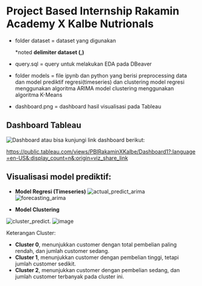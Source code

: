 # Project Based Internship Rakamin Academy X Kalbe Nutrionals
- folder dataset = dataset yang digunakan
   
   *noted **delimiter dataset (,)**
- query.sql = query untuk melakukan EDA pada DBeaver
- folder models = file ipynb dan python yang berisi preprocessing data dan model prediktif regresi(timeseries) dan clustering
   model regresi menggunakan algoritma ARIMA
   model clustering menggunakan algoritma K-Means
- dashboard.png = dashboard hasil visualisasi pada Tableau 
  
## Dashboard Tableau
![Dashboard](https://github.com/adiwira09/VIX_Rakamin_Kalbe/assets/61595879/73b71b30-1ea9-40e8-9b42-b1ff912c906f)
atau bisa kunjungi link dashboard berikut:

https://public.tableau.com/views/PBIRakaminXKalbe/Dashboard1?:language=en-US&:display_count=n&:origin=viz_share_link

## Visualisasi model prediktif:
- **Model Regresi (Timeseries)**
![actual_predict_arima](https://github.com/adiwira09/VIX_Rakamin_Kalbe/assets/61595879/c8612454-35be-423d-8191-572a077570a7)
![forecasting_arima](https://github.com/adiwira09/VIX_Rakamin_Kalbe/assets/61595879/262e594f-c874-4328-912f-02a94b3af851)

- **Model Clustering**

![cluster_predict](https://github.com/adiwira09/VIX_Rakamin_Kalbe/assets/61595879/1dab57d7-65d4-4f12-94ff-f8bed6e272f5). ![image](https://github.com/adiwira09/VIX_Rakamin_Kalbe/assets/61595879/d8e0473f-9325-4e8b-a08c-25a2ddfac060)

Keterangan Cluster:
- **Cluster 0**, menunjukkan customer dengan total pembelian paling rendah, dan jumlah customer sedang.
- **Cluster 1**, menunjukkan customer dengan pembelian tinggi, tetapi jumlah customer sedikit.
- **Cluster 2**, menunjukkan customer dengan pembelian sedang, dan jumlah customer terbanyak pada cluster ini.
